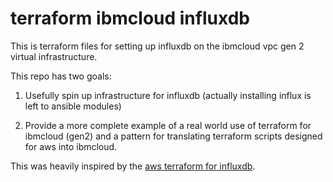 # terraform ibmcloud influxdb

This is terraform files for setting up influxdb on the ibmcloud vpc gen 2 virtual infrastructure.

This repo has two goals:

1) Usefully spin up infrastructure for influxdb (actually installing influx is left to ansible modules)

2) Provide a more complete example of a real world use of terraform for ibmcloud (gen2) and a pattern for translating terraform scripts designed for aws into ibmcloud.


This was heavily inspired by the [aws terraform for influxdb](https://github.com/influxdata/terraform-aws-influxdb).


